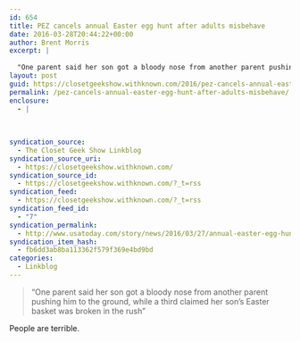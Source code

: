 ```yaml
---
id: 654
title: PEZ cancels annual Easter egg hunt after adults misbehave
date: 2016-03-28T20:44:22+00:00
author: Brent Morris
excerpt: |
  
  "One parent said her son got a bloody nose from another parent pushing him to the ground, while a third claimed her son's Easter basket was broken in the rush"People are terrible.
layout: post
guid: https://closetgeekshow.withknown.com/2016/pez-cancels-annual-easter-egg-hunt-after-adults-misbehave
permalink: /pez-cancels-annual-easter-egg-hunt-after-adults-misbehave/
enclosure:
  - |
    
    
    
syndication_source:
  - The Closet Geek Show Linkblog
syndication_source_uri:
  - https://closetgeekshow.withknown.com/
syndication_source_id:
  - https://closetgeekshow.withknown.com/?_t=rss
syndication_feed:
  - https://closetgeekshow.withknown.com/?_t=rss
syndication_feed_id:
  - "7"
syndication_permalink:
  - http://www.usatoday.com/story/news/2016/03/27/annual-easter-egg-hunt-ends-after-adults-cause-mayhem/82322972
syndication_item_hash:
  - fb6dd3ab8ba113362f579f369e4bd9bd
categories:
  - Linkblog
---
```

<div class="known-bookmark">
  <blockquote>
    <p>
      &#8220;One parent said her son got a bloody nose from another parent pushing him to the ground, while a third claimed her son&#8217;s Easter basket was broken in the rush&#8221;
    </p>
  </blockquote>
  
  <p>
    People are terrible.
  </p>
</div>